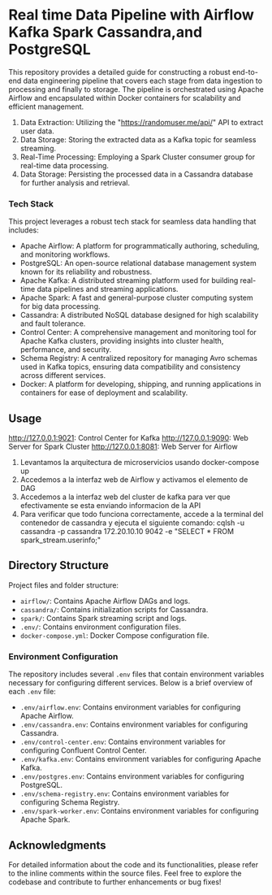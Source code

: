 # Real time Data Pipeline with Airflow Kafka Spark Cassandra,and PostgreSQL

This repository provides a detailed guide for constructing a robust end-to-end data engineering pipeline that covers each stage from data ingestion to processing and finally to storage. The pipeline is orchestrated using Apache Airflow and encapsulated within Docker containers for scalability and efficient management. 

  1. Data Extraction: Utilizing the "https://randomuser.me/api/" API to extract user data.
  2. Data Storage: Storing the extracted data as a Kafka topic for seamless streaming.
  3. Real-Time Processing: Employing a Spark Cluster consumer group for real-time data processing.
  4. Data Storage: Persisting the processed data in a Cassandra database for further analysis and retrieval.


### Tech Stack

This project leverages a robust tech stack for seamless data handling that includes:

- Apache Airflow: A platform for programmatically authoring, scheduling, and monitoring workflows.
- PostgreSQL: An open-source relational database management system known for its reliability and robustness.
- Apache Kafka: A distributed streaming platform used for building real-time data pipelines and streaming applications.
- Apache Spark: A fast and general-purpose cluster computing system for big data processing.
- Cassandra: A distributed NoSQL database designed for high scalability and fault tolerance.
- Control Center: A comprehensive management and monitoring tool for Apache Kafka clusters, providing insights into cluster health, performance, and security.
- Schema Registry: A centralized repository for managing Avro schemas used in Kafka topics, ensuring data compatibility and consistency across different services.
- Docker: A platform for developing, shipping, and running applications in containers for ease of deployment and scalability.

## Usage

http://127.0.0.1:9021: Control Center for Kafka
http://127.0.0.1:9090: Web Server for Spark Cluster
http://127.0.0.1:8081: Web Server for Airflow

1. Levantamos la arquitectura de microservicios usando docker-compose up
2. Accedemos a la interfaz web de Airflow y activamos el elemento de DAG
3. Accedemos a la interfaz web del cluster de kafka para ver que efectivamente se esta enviando informacion de la API
4. Para verificar que todo funciona correctamente, accede a la terminal del contenedor de cassandra y ejecuta el siguiente comando: cqlsh -u cassandra -p cassandra 172.20.10.10 9042 -e "SELECT * FROM spark_stream.userinfo;"

## Directory Structure

Project files and folder structure:

- `airflow/`: Contains Apache Airflow DAGs and logs.
- `cassandra/`: Contains initialization scripts for Cassandra.
- `spark/`: Contains Spark streaming script and logs.
- `.env/`: Contains environment configuration files.
- `docker-compose.yml`: Docker Compose configuration file.
    
### Environment Configuration

The repository includes several `.env` files that contain environment variables necessary for configuring different services. Below is a brief overview of each `.env` file:

- `.env/airflow.env`: Contains environment variables for configuring Apache Airflow.
- `.env/cassandra.env`: Contains environment variables for configuring Cassandra.
- `.env/control-center.env`: Contains environment variables for configuring Confluent Control Center.
- `.env/kafka.env`: Contains environment variables for configuring Apache Kafka.
- `.env/postgres.env`: Contains environment variables for configuring PostgreSQL.
- `.env/schema-registry.env`: Contains environment variables for configuring Schema Registry.
- `.env/spark-worker.env`: Contains environment variables for configuring Apache Spark.

## Acknowledgments

For detailed information about the code and its functionalities, please refer to the inline comments within the source files. Feel free to explore the codebase and contribute to further enhancements or bug fixes!
